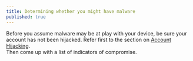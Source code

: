 ```yaml
---
title: Determining whether you might have malware
published: true
---
```

Before you assume malware may be at play with your device, be sure your account has not been hijacked. Refer first to the section on [Account Hijacking](en/topics/practice-1-emergencies/2-account-hijacked/1-intro.md).
<br>
Then come up with a list of indicators of compromise.

